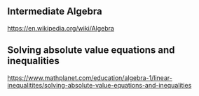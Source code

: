## Intermediate Algebra

https://en.wikipedia.org/wiki/Algebra

## Solving absolute value equations and inequalities

https://www.mathplanet.com/education/algebra-1/linear-inequalitites/solving-absolute-value-equations-and-inequalities



















